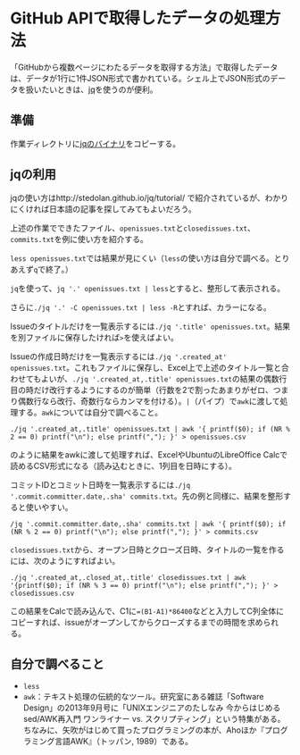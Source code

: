 # GitHub APIで取得したデータの処理方法

「GitHubから複数ページにわたるデータを取得する方法」で取得したデータは、データが1行に1件JSON形式で書かれている。シェル上でJSON形式のデータを扱いたいときは、[jq](http://stedolan.github.io/jq/tutorial/)を使うのが便利。

## 準備

作業ディレクトリに[jqのバイナリ](http://stedolan.github.io/jq/download/linux32/jq)をコピーする。

## jqの利用

jqの使い方はhttp://stedolan.github.io/jq/tutorial/ で紹介されているが、わかりにくければ日本語の記事を探してみてもよいだろう。

上述の作業でできたファイル、`openissues.txt`と`closedissues.txt`、`commits.txt`を例に使い方を紹介する。

`less openissues.txt`では結果が見にくい（`less`の使い方は自分で調べる。とりあえず`q`で終了。）

`jq`を使って、`jq '.' openissues.txt | less`とすると、整形して表示される。

さらに`./jq '.' -C openissues.txt | less -R`とすれば、カラーになる。

Issueのタイトルだけを一覧表示するには`./jq '.title' openissues.txt`。結果を別ファイルに保存したければ`>`を使えばよい。

Issueの作成日時だけを一覧表示するには`./jq '.created_at' openissues.txt`。これもファイルに保存し、Excel上で上述のタイトル一覧と合わせてもよいが、`./jq '.created_at,.title' openissues.txt`の結果の偶数行目の時だけ改行するようにするのが簡単（行数を2で割ったあまりがゼロ、つまり偶数行なら改行、奇数行ならカンマを付ける）。`|`（パイプ）で`awk`に渡して処理する。`awk`については自分で調べること。

```
./jq '.created_at,.title' openissues.txt | awk '{ printf($0); if (NR % 2 == 0) printf("\n"); else printf(","); }' > openissues.csv
```

のように結果をawkに渡して処理すれば、ExcelやUbuntuのLibreOffice Calcで読めるCSV形式になる（読み込むときに、1列目を日時にする）。

コミットIDとコミット日時を一覧表示するには`./jq '.commit.committer.date,.sha' commits.txt`。先の例と同様に、結果を整形すると使いやすい。

```.
/jq '.commit.committer.date,.sha' commits.txt | awk '{ printf($0); if (NR % 2 == 0) printf("\n"); else printf(","); }' > commits.csv
```

`closedissues.txt`から、オープン日時とクローズ日時、タイトルの一覧を作るには、次のようにすればよい。

```
./jq '.created_at,.closed_at,.title' closedissues.txt | awk '{printf($0); if (NR % 3 == 0) printf("\n"); else printf(","); }' > closedissues.csv
```

この結果をCalcで読み込んで、C1に`=(B1-A1)*86400`などと入力してC列全体にコピーすれば、issueがオープンしてからクローズするまでの時間を求められる。

## 自分で調べること

* `less`
* `awk`：テキスト処理の伝統的なツール。研究室にある雑誌「Software Design」の2013年9月号に「UNIXエンジニアのたしなみ 今からはじめるsed/AWK再入門 ワンライナー vs. スクリプティング」という特集がある。ちなみに、矢吹がはじめて買ったプログラミングの本が、Ahoほか『プログラミング言語AWK』（トッパン, 1989）である。